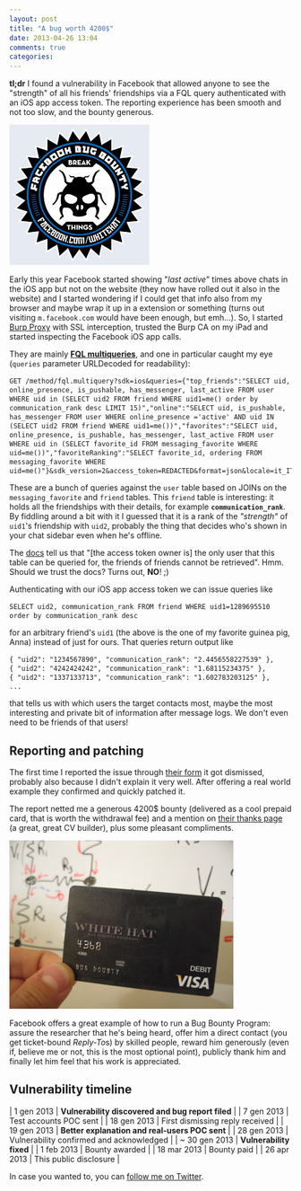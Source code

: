 ```yaml
---
layout: post
title: "A bug worth 4200$"
date: 2013-04-26 13:04
comments: true
categories: 
---
```


**tl;dr** I found a vulnerability in Facebook that allowed anyone to see the "strength" of all his friends' friendships via a FQL query authenticated with an iOS app access token. The reporting experience has been smooth and not too slow, and the bounty generous.

[<img class="img_right" src="/images/BugBounty.png" alt="Facebook Bug Bounty" />](https://www.facebook.com/BugBounty)

Early this year Facebook started showing "*last active*" times above chats in the iOS app but not on the website (they now have rolled out it also in the website) and I started wondering if I could get that info also from my browser and maybe wrap it up in a extension or something (turns out visiting `m.facebook.com` would have been enough, but emh...). So, I started [Burp Proxy](http://portswigger.net/burp/proxy.html) with SSL interception, trusted the Burp CA on my iPad and started inspecting the Facebook iOS app calls.

<!-- more -->

They are mainly [**FQL multiqueries**](https://developers.facebook.com/docs/technical-guides/fql/), and one in particular caught my eye (`queries` parameter URLDecoded for readability):

    GET /method/fql.multiquery?sdk=ios&queries={"top_friends":"SELECT uid, online_presence, is_pushable, has_messenger, last_active FROM user WHERE uid in (SELECT uid2 FROM friend WHERE uid1=me() order by communication_rank desc LIMIT 15)","online":"SELECT uid, is_pushable, has_messenger FROM user WHERE online_presence ='active' AND uid IN (SELECT uid2 FROM friend WHERE uid1=me())","favorites":"SELECT uid, online_presence, is_pushable, has_messenger, last_active FROM user WHERE uid in (SELECT favorite_id FROM messaging_favorite WHERE uid=me())","favoriteRanking":"SELECT favorite_id, ordering FROM messaging_favorite WHERE uid=me()"}&sdk_version=2&access_token=REDACTED&format=json&locale=it_IT

These are a bunch of queries against the `user` table based on JOINs on the `messaging_favorite` and `friend` tables. This `friend` table is interesting: it holds all the friendships with their details, for example **`communication_rank`**. By fiddling around a bit with it I guessed that it is a rank of the *"strength"* of `uid1`'s friendship with `uid2`, probably the thing that decides who's shown in your chat sidebar even when he's offline.

The [docs](https://developers.facebook.com/docs/reference/fql/friend) tell us that "[the access token owner is] the only user that this table can be queried for, the friends of friends cannot be retrieved". Hmm. Should we trust the docs? Turns out, **NO**! ;)

Authenticating with our iOS app access token we can issue queries like

    SELECT uid2, communication_rank FROM friend WHERE uid1=1289695510 order by communication_rank desc

for an arbitrary friend's `uid1` (the above is the one of my favorite guinea pig, Anna) instead of just for ours. That queries return output like

    { "uid2": "1234567890", "communication_rank": "2.4456558227539" },
    { "uid2": "4242424242", "communication_rank": "1.68115234375" },
    { "uid2": "1337133713", "communication_rank": "1.602783203125" },
    ...

that tells us with which users the target contacts most, maybe the most interesting and private bit of information after message logs. We don't even need to be friends of that users!

## Reporting and patching

The first time I reported the issue through [their form](https://www.facebook.com/whitehat/report/) it got dismissed, probably also because I didn't explain it very well. After offering a real world example they confirmed and quickly patched it.

The report netted me a generous 4200$ bounty (delivered as a cool prepaid card, that is worth the withdrawal fee) and a mention on [their thanks page](https://www.facebook.com/whitehat/thanks/) (a great, great CV builder), plus some pleasant compliments.

<img class="img_center" src="/images/whitehat.png" alt="White Hat Bounty" />

Facebook offers a great example of how to run a Bug Bounty Program: assure the researcher that he's being heard, offer him a direct contact (you get ticket-bound *Reply-To*s) by skilled people, reward him generously (even if, believe me or not, this is the most optional point), publicly thank him and finally let him feel that his work is appreciated.

## Vulnerability timeline

| 1 gen 2013 | **Vulnerability discovered and bug report filed** |
| 7 gen 2013 | Test accounts POC sent |
| 18 gen 2013 | First dismissing reply received |
| 19 gen 2013 | **Better explanation and real-users POC sent** |
| 28 gen 2013 | Vulnerability confirmed and acknowledged |
| ~ 30 gen 2013 | **Vulnerability fixed** |
| 1 feb 2013 | Bounty awarded |
| 18 mar 2013 | Bounty paid |
| 26 apr 2013 | This public disclosure |

In case you wanted to, you can [follow me on Twitter](https://twitter.com/FiloSottile).
